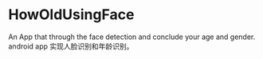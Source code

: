 # HowOldUsingFace
An App that through the face detection and conclude your age and gender.
android app 实现人脸识别和年龄识别。
